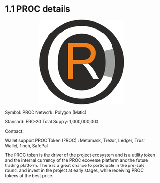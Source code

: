 # 1.1 PROC details

<div align="center">

<figure><img src="../../../.gitbook/assets/50-большой 30.png" alt=""><figcaption></figcaption></figure>

</div>

&#x20;                                       Symbol: PROC                                    Network: Polygon (Matic)

&#x20;                                       Standard: ERC-20                              Total Supply: 1,000,000,000

Contract:&#x20;

Wallet support PROC Token (PROC) : Metamask, Trezor, Ledger, Trust Wallet, 1inch, SafePal.



The PROC token is the driver of the project ecosystem and is a utility token and the internal currency of the PROC ecoverse platform and the future trading platform. There is a great chance to participate in the pre-sale round. and invest in the project at early stages, while receiving PROC tokens at the best price.
